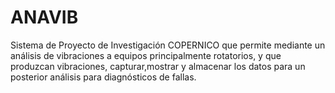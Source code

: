 # ANAVIB
Sistema de Proyecto de Investigación COPERNICO que permite mediante un análisis de vibraciones a equipos principalmente rotatorios, y que produzcan vibraciones, capturar,mostrar y almacenar los datos para un posterior análisis para diagnósticos de fallas.
